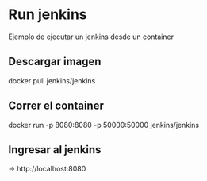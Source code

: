 # Run jenkins
Ejemplo de ejecutar un jenkins desde un container

## Descargar imagen
docker pull jenkins/jenkins

## Correr el container
docker run -p 8080:8080 -p 50000:50000 jenkins/jenkins


## Ingresar al jenkins

 -> http://localhost:8080
